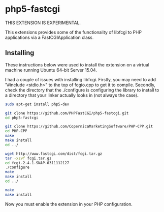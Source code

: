 # php5-fastcgi

THIS EXTENSION IS EXPERIMENTAL.

This extensions provides some of the functionality of libfcgi to PHP applications via a FastCGIApplication class.

## Installing

These instructions below were used to install the extension on a virtual machine running Ubuntu 64-bit Server 15.04.

I had a couple of issues with installing libfcgi. Firstly, you may need to add "#include <stdio.h>" to the top of fcgio.cpp to get it to compile. Secondly, check the directory that the ./configure is configuring the library to install to a directory that your linker actually looks in (not always the case).

```sh
sudo apt-get install php5-dev

git clone https://github.com/PHPFastCGI/php5-fastcgi.git
cd php5-fastcgi

git clone https://github.com/CopernicaMarketingSoftware/PHP-CPP.git
cd PHP-CPP
make
make install
cd ../

wget http://www.fastcgi.com/dist/fcgi.tar.gz
tar -xzvf fcgi.tar.gz
cd fcgi-2.4.1-SNAP-0311112127
./configure
make
make install
cd ../

make
make install
```

Now you must enable the extension in your PHP configuration.

